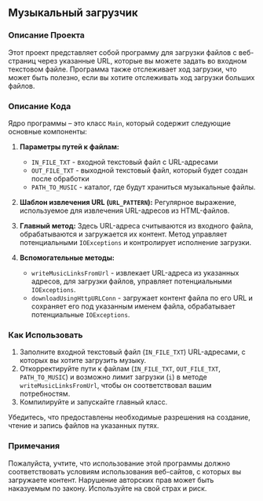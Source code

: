 ## Музыкальный загрузчик

### Описание Проекта
Этот проект представляет собой программу для загрузки файлов с веб-страниц через указанные URL, которые вы можете задать во входном текстовом файле. Программа также отслеживает ход загрузки, что может быть полезно, если вы хотите отслеживать ход загрузки больших файлов.

### Описание Кода
Ядро программы – это класс `Main`, который содержит следующие основные компоненты:

1. **Параметры путей к файлам:**
    * `IN_FILE_TXT` - входной текстовый файл с URL-адресами
    * `OUT_FILE_TXT` - выходной текстовый файл, который будет создан после обработки
    * `PATH_TO_MUSIC` - каталог, где будут храниться музыкальные файлы.

2. **Шаблон извлечения URL (`URL_PATTERN`):**
Регулярное выражение, используемое для извлечения URL-адресов из HTML-файлов.

3. **Главный метод:**
Здесь URL-адреса считываются из входного файла, обрабатываются и загружается их контент. Метод управляет потенциальными `IOExceptions` и контролирует исполнение загрузки.

4. **Вспомогательные методы:**
   * `writeMusicLinksFromUrl` - извлекает URL-адреса из указанных адресов, для загрузки файлов, управляет потенциальными `IOExceptions`.
   * `downloadUsingHttpURLConn` - загружает контент файла по его URL и сохраняет его под указанным именем файла, обрабатывает потенциальные `IOExceptions`.

### Как Использовать
1. Заполните входной текстовый файл (`IN_FILE_TXT`) URL-адресами, с которых вы хотите загрузить музыку.
2. Откорректируйте пути к файлам (`IN_FILE_TXT`, `OUT_FILE_TXT`, `PATH_TO_MUSIC`) и возможно лимит загрузки (`i`) в методе `writeMusicLinksFromUrl`, чтобы он соответствовал вашим потребностям.
3. Компилируйте и запускайте главный класс.

Убедитесь, что предоставлены необходимые разрешения на создание, чтение и запись файлов на указанных путях.

### Примечания
Пожалуйста, учтите, что использование этой программы должно соответствовать условиям использования веб-сайтов, с которых вы загружаете контент. Нарушение авторских прав может быть наказуемым по закону. Используйте на свой страх и риск.
